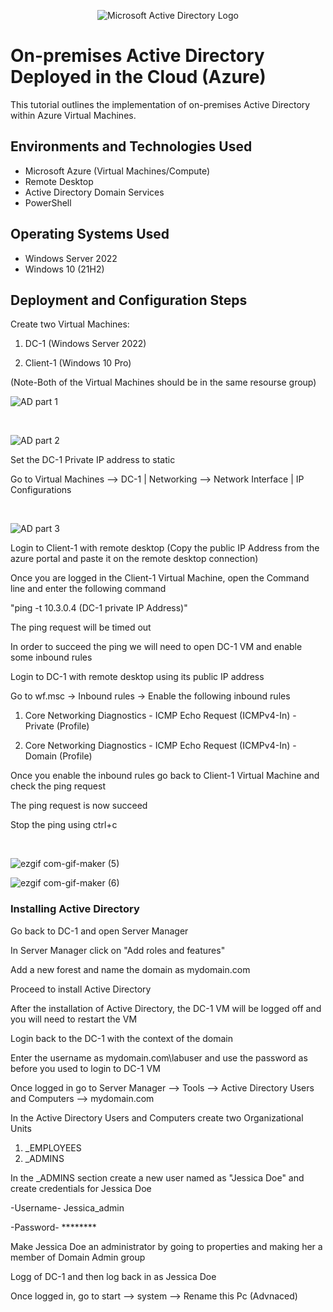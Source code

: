 <p align="center">
<img src="https://i.imgur.com/pU5A58S.png" alt="Microsoft Active Directory Logo"/>
</p>

<h1>On-premises Active Directory Deployed in the Cloud (Azure)</h1>
This tutorial outlines the implementation of on-premises Active Directory within Azure Virtual Machines.<br />


<h2>Environments and Technologies Used</h2>

- Microsoft Azure (Virtual Machines/Compute)
- Remote Desktop
- Active Directory Domain Services
- PowerShell

<h2>Operating Systems Used </h2>

- Windows Server 2022
- Windows 10 (21H2)


<h2>Deployment and Configuration Steps</h2>



Create two Virtual Machines:

1. DC-1 (Windows Server 2022)

2. Client-1 (Windows 10 Pro)

(Note-Both of the Virtual Machines should be in the same resourse group)



<p>

![AD part 1](https://i.imgur.com/BHn4nAd.gif)

</p>
<p>

</p>
<br />



<p>

![AD part 2](https://i.imgur.com/Uefi9Nf.gif)

</p>
<p>



Set the DC-1 Private IP address to static

Go to Virtual Machines --> DC-1 | Networking --> Network Interface | IP Configurations





</p>
<br />

<p>

![AD part 3](https://i.imgur.com/DK5eW9d.gif)

</p>
<p>

  
  
  

Login to Client-1 with remote desktop (Copy the public IP Address from the azure portal and paste it on the remote desktop connection)

Once you are logged in the Client-1 Virtual Machine, open the Command line and enter the following command

"ping -t 10.3.0.4 (DC-1 private IP Address)"

The ping request will be timed out 

In order to succeed the ping we will need to open DC-1 VM and enable some inbound rules

Login to DC-1 with remote desktop using its public IP address
  

  
Go to wf.msc -> Inbound rules -> Enable the following inbound rules

1. Core Networking Diagnostics - ICMP Echo Request (ICMPv4-In) - Private (Profile)

2. Core Networking Diagnostics - ICMP Echo Request (ICMPv4-In) - Domain (Profile)

Once you enable the inbound rules go back to Client-1 Virtual Machine and check the ping request

The ping request is now succeed
  
Stop the ping using ctrl+c


</p>
<br />

<p>

![ezgif com-gif-maker (5)](https://user-images.githubusercontent.com/121186222/215218260-9825b9a7-f1aa-488c-9560-b74c794b4d0c.gif)

  
![ezgif com-gif-maker (6)](https://user-images.githubusercontent.com/121186222/215218444-ce25fe29-2d7f-4888-8a87-4088fd0f01d8.gif)

  

<h3>Installing Active Directory</h3>

Go back to DC-1 and open Server Manager

In Server Manager click on "Add roles and features"

Add a new forest and name the domain as mydomain.com

Proceed to install Active Directory

After the installation of Active Directory, the DC-1 VM will be logged off and you will need to restart the VM

Login back to the DC-1 with the context of the domain 

Enter the username as mydomain.com\labuser and use the password as before you used to login to DC-1 VM

Once logged in go to Server Manager --> Tools --> Active Directory Users and Computers --> mydomain.com 

In the Active Directory Users and Computers create two Organizational Units

1. _EMPLOYEES
2. _ADMINS

In the _ADMINS section create a new user named as "Jessica Doe" and create credentials for Jessica Doe

-Username- Jessica_admin

-Password- ********

Make Jessica Doe an administrator by going to properties and making her a member of Domain Admin group


Logg of DC-1 and then log back in as Jessica Doe

Once logged in, go to start --> system --> Rename this Pc (Advnaced)














  
  
  

